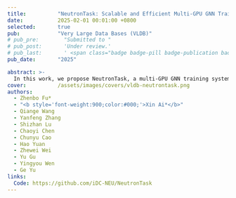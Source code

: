 ```yaml
---
title:          "NeutronTask: Scalable and Efficient Multi-GPU GNN Training with Task Parallelism"
date:           2025-02-01 00:01:00 +0800
selected:       true
pub:            "Very Large Data Bases (VLDB)"
# pub_pre:        "Submitted to "
# pub_post:       'Under review.'
# pub_last:       ' <span class="badge badge-pill badge-publication badge-success">Spotlight</span>'
pub_date:       "2025"

abstract: >-
  In this work, we propose NeutronTask, a multi-GPU GNN training system that adopts GNN task parallelism. Instead of partitioning the graph structure, NeutronTask partitions training tasks in each layer across different GPUs, which significantly reduces neighbor replication. 
cover:          /assets/images/covers/vldb-neutrontask.png
authors:
  - Zhenbo Fu*
  - "<b style='font-weight:900;color:#000;'>Xin Ai*</b>"
  - Qiange Wang
  - Yanfeng Zhang
  - Shizhan Lu
  - Chaoyi Chen
  - Chunyu Cao
  - Hao Yuan
  - Zhewei Wei
  - Yu Gu
  - Yingyou Wen
  - Ge Yu
links:
  Code: https://github.com/iDC-NEU/NeutronTask
---
```





